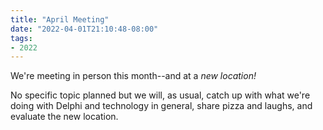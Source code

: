 ```yaml
---
title: "April Meeting"
date: "2022-04-01T21:10:48-08:00"
tags:
- 2022
---
```


We're meeting in person this month--and at a <em>new location!</em>

No specific topic planned but we will, as usual, catch up with what we're doing with Delphi and technology in general, share pizza and laughs, and evaluate the new location.

